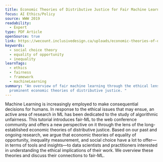 ```yaml
---
title: Economic Theories of Distributive Justice for Fair Machine Learning
focus: AI Ethics/Policy
source: WWW 2019
readability:
  - Expert
type: PDF Article
openSource: true
link: https://wecount.inclusivedesign.ca/uploads/economic-theories-of-distributive-justice.pdf
keywords:
  - social choice theory
  - equality of opportunity
  - inequality
learnTags:
  - ethics
  - fairness
  - framework
  - machineLearning
summary: "An overview of fair machine learning through the ethical lens of
  prominent economic theories of distributive justice. "
---
```

Machine Learning is increasingly employed to make consequential decisions for humans. In response to the ethical issues that may ensue, an active area of research in ML has been dedicated to the study of algorithmic unfairness. This tutorial introduces fair-ML to the web conference community and offers a new perspective on it through the lens of the long-established economic theories of distributive justice. Based on our past and ongoing research, we argue that economic theories of equality of opportunity, inequality measurement, and social choice have a lot to offer—in terms of tools and insights—to data scientists and practitioners interested in understanding the ethical implications of their work. We overview these theories and discuss their connections to fair-ML.
